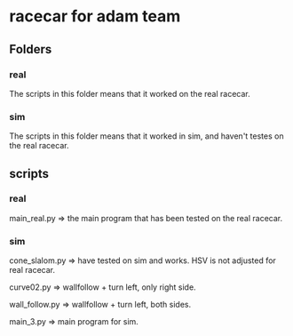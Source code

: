 # racecar for adam team
## Folders
### real
The scripts in this folder means that it worked on the real racecar.

### sim
The scripts in this folder means that it worked in sim, and haven't testes on the real racecar.

## scripts
### real
main_real.py => the main program that has been tested on the real racecar.

### sim
cone_slalom.py => have tested on sim and works. HSV is not adjusted for real racecar.

curve02.py => wallfollow + turn left, only right side.

wall_follow.py => wallfollow + turn left, both sides.

main_3.py => main program for sim.
